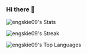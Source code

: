 ### Hi there 👋

![engskie09's Stats](https://github-readme-stats.vercel.app/api?username=engskie09&theme=prussian&show_icons=true&hide_border=false&count_private=true)

![engskie09's Streak](https://github-readme-streak-stats.herokuapp.com/?user=engskie09&theme=prussian&hide_border=false)

![engskie09's Top Languages](https://github-readme-stats.vercel.app/api/top-langs/?username=engskie09&theme=prussian&show_icons=true&hide_border=false&layout=compact)
